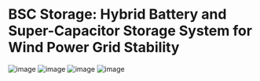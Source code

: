 # BSC Storage: Hybrid Battery and Super-Capacitor Storage System for Wind Power Grid Stability

![image](https://github.com/user-attachments/assets/b85c98bd-954a-4c58-870f-9424702516af) 
![image](https://github.com/user-attachments/assets/50176fec-c56f-4b94-9f32-557fefe0ee6e)
![image](https://github.com/user-attachments/assets/6ec057d8-430d-48d9-868e-9da6fbf1066f)
![image](https://github.com/user-attachments/assets/064dd8c8-d1ba-46a9-a22c-662d0291335e)

